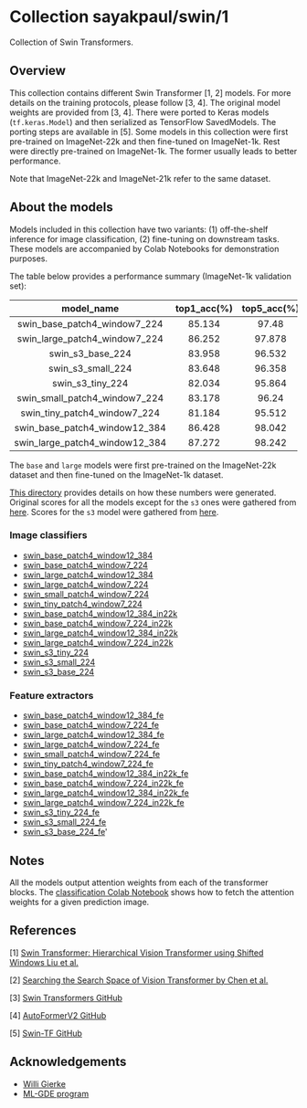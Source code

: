 # Collection sayakpaul/swin/1

Collection of Swin Transformers.

<!-- dataset: imagenet-ilsvrc-2012-cls -->
<!-- task: image-classification -->

## Overview

This collection contains different Swin Transformer [1, 2] models. For more details on the training protocols,
please follow [3, 4]. The original model weights are provided from [3, 4]. There were ported to Keras models
(`tf.keras.Model`) and then serialized as TensorFlow SavedModels. The porting steps are available in [5].
Some models in this collection were first pre-trained on ImageNet-22k and then fine-tuned on ImageNet-1k.
Rest were directly pre-trained on ImageNet-1k. The former usually leads to better performance.

Note that ImageNet-22k and ImageNet-21k refer to the same dataset.

## About the models

Models included in this collection have two variants: (1) off-the-shelf inference for image
classification, (2) fine-tuning on downstream tasks. These models are accompanied by
Colab Notebooks for demonstration purposes. 

The table below provides a performance summary (ImageNet-1k validation set):

| model_name                     |   top1_acc(%) |   top5_acc(%) |   orig_top1_acc(%) |
|:------------------------------:|:-------------:|:-------------:|:------------------:|
| swin_base_patch4_window7_224   |        85.134 |        97.48  |               85.2 |
| swin_large_patch4_window7_224  |        86.252 |        97.878 |               86.3 |
| swin_s3_base_224               |        83.958 |        96.532 |               84   |
| swin_s3_small_224              |        83.648 |        96.358 |               83.7 |
| swin_s3_tiny_224               |        82.034 |        95.864 |               82.1 |
| swin_small_patch4_window7_224  |        83.178 |        96.24  |               83.2 |
| swin_tiny_patch4_window7_224   |        81.184 |        95.512 |               81.2 |
| swin_base_patch4_window12_384  |        86.428 |        98.042 |               86.4 |
| swin_large_patch4_window12_384 |        87.272 |        98.242 |               87.3 |


The `base` and `large` models were first pre-trained on the ImageNet-22k dataset and then fine-tuned
on the ImageNet-1k dataset.

[This directory](https://github.com/sayakpaul/swin-transformers-tf/tree/main/in1k-eval) provides details
on how these numbers were generated. Original scores for all the models except for the `s3` ones were
gathered from [here](https://github.com/microsoft/Swin-Transformer/blob/main/get_started.md). Scores
for the `s3` model were gathered from [here](https://github.com/microsoft/Cream/tree/main/AutoFormerV2#model-zoo).

### Image classifiers

* [swin_base_patch4_window12_384](https://tfhub.dev/sayakpaul/swin_base_patch4_window12_384)
* [swin_base_patch4_window7_224](https://tfhub.dev/sayakpaul/swin_base_patch4_window7_224)
* [swin_large_patch4_window12_384](https://tfhub.dev/sayakpaul/swin_large_patch4_window12_384)
* [swin_large_patch4_window7_224](https://tfhub.dev/sayakpaul/swin_large_patch4_window7_224)
* [swin_small_patch4_window7_224](https://tfhub.dev/sayakpaul/swin_small_patch4_window7_224)
* [swin_tiny_patch4_window7_224](https://tfhub.dev/sayakpaul/swin_tiny_patch4_window7_224)
* [swin_base_patch4_window12_384_in22k](https://tfhub.dev/sayakpaul/swin_base_patch4_window12_384_in22k)
* [swin_base_patch4_window7_224_in22k](https://tfhub.dev/sayakpaul/swin_base_patch4_window7_224_in22k)
* [swin_large_patch4_window12_384_in22k](https://tfhub.dev/sayakpaul/swin_large_patch4_window12_384_in22k)
* [swin_large_patch4_window7_224_in22k](https://tfhub.dev/sayakpaul/swin_large_patch4_window7_224_in22k)
* [swin_s3_tiny_224](https://tfhub.dev/sayakpaul/swin_s3_tiny_224)
* [swin_s3_small_224](https://tfhub.dev/sayakpaul/swin_s3_small_224)
* [swin_s3_base_224](https://tfhub.dev/sayakpaul/swin_s3_base_224)


### Feature extractors

* [swin_base_patch4_window12_384_fe](https://tfhub.dev/sayakpaul/swin_base_patch4_window12_384_fe)
* [swin_base_patch4_window7_224_fe](https://tfhub.dev/sayakpaul/swin_base_patch4_window7_224_fe)
* [swin_large_patch4_window12_384_fe](https://tfhub.dev/sayakpaul/swin_large_patch4_window12_384_fe)
* [swin_large_patch4_window7_224_fe](https://tfhub.dev/sayakpaul/swin_large_patch4_window7_224_fe)
* [swin_small_patch4_window7_224_fe](https://tfhub.dev/sayakpaul/swin_small_patch4_window7_224_fe)
* [swin_tiny_patch4_window7_224_fe](https://tfhub.dev/sayakpaul/swin_tiny_patch4_window7_224_fe)
* [swin_base_patch4_window12_384_in22k_fe](https://tfhub.dev/sayakpaul/swin_base_patch4_window12_384_in22k_fe)
* [swin_base_patch4_window7_224_in22k_fe](https://tfhub.dev/sayakpaul/swin_base_patch4_window7_224_in22k_fe)
* [swin_large_patch4_window12_384_in22k_fe](https://tfhub.dev/sayakpaul/swin_large_patch4_window12_384_in22k_fe)
* [swin_large_patch4_window7_224_in22k_fe](https://tfhub.dev/sayakpaul/swin_large_patch4_window7_224_in22k_fe)
* [swin_s3_tiny_224_fe](https://tfhub.dev/sayakpaul/swin_s3_tiny_224_fe)
* [swin_s3_small_224_fe](https://tfhub.dev/sayakpaul/swin_s3_small_224_fe)
* [swin_s3_base_224_fe](https://tfhub.dev/sayakpaul/swin_s3_base_224_fe)'

## Notes

All the models output attention weights from each of the transformer blocks. The [classification Colab Notebook](https://colab.research.google.com/github/sayakpaul/swin-transformers-tf/blob/main/notebooks/classification.ipynb) shows how to fetch the attention weights for a given prediction image. 


## References

[1] [Swin Transformer: Hierarchical Vision Transformer using Shifted Windows Liu et al.](https://arxiv.org/abs/2103.14030)

[2] [Searching the Search Space of Vision Transformer by Chen et al.](https://arxiv.org/abs/2111.14725)

[3] [Swin Transformers GitHub](https://github.com/microsoft/Swin-Transformer)

[4] [AutoFormerV2 GitHub](https://github.com/silent-chen/AutoFormerV2-model-zoo)

[5] [Swin-TF GitHub](https://github.com/sayakpaul/swin-transformers-tf)


## Acknowledgements

* [Willi Gierke](https://ch.linkedin.com/in/willi-gierke)
* [ML-GDE program](https://developers.google.com/programs/experts/)
